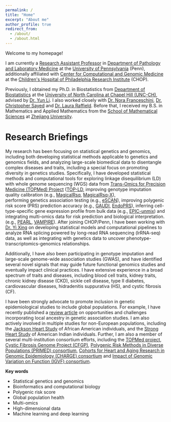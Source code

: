 ```yaml
---
permalink: /
title: "Home"
excerpt: "About me"
author_profile: true
redirect_from: 
  - /about/
  - /about.html
---
```

Welcome to my homepage!

I am currently a [Research Assistant Professor](https://www.med.upenn.edu/apps/faculty/index.php/g275/p9187091) in [Department of Pathology and Laboratory Medicine](https://pathology.med.upenn.edu) 
at the [University of Pennsylvania](https://www.upenn.edu) (Penn),
additionally affiliated with [Center for Computational and Genomic Medicine](https://www.research.chop.edu/center-for-computational-and-genomic-medicine) 
at the [Children's Hospital of Philadelphia Research Institute](https://www.research.chop.edu) (CHOP).

Previously, I obtained my Ph.D. in Biostatistics from [Department of Biostatistics](https://sph.unc.edu/bios/biostatistics/) at the [University of North Carolina at Chapel Hill (UNC-CH)](https://www.unc.edu),
advised by [Dr. Yun Li](https://sph.unc.edu/adv_profile/yun-li-phd/). I also worked closely with 
[Dr. Nora Franceschini](https://sph.unc.edu/adv_profile/nora-franceschini-md/),
[Dr. Christopher Sayed](https://www.med.unc.edu/derm/directory/christopher-sayed-md/)
and [Dr. Laura Raffield](https://www.med.unc.edu/genetics/directory/laura-raffield-phd/). 
Before that, I received my B.S. in Mathematics and Applied Mathematics from the [School of Mathematical Sciences](http://www.math.zju.edu.cn/mathen/) at [Zhejiang University](https://www.zju.edu.cn/english/).


Research Briefings
======
My research has been focusing on statistical genetics and genomics, 
including both developing statistical methods applicable to genetics and genomics fields, 
and analyzing large-scale biomedical data to disentangle complex diseases and traits,
including a special focus on promoting diversity in genetics studies. 
Specifically, I have developed statistical methods and computational tools for 
exploring linkage disequilibrium (LD) with whole genome sequencing (WGS) data from [Trans-Omics for Precision Medicine (TOPMed) Project](https://topmed.nhlbi.nih.gov)
([TOP-LD](http://topld.genetics.unc.edu),
improving genotype imputation quality calibration
(e.g., [MagicalRsq](https://pubmed.ncbi.nlm.nih.gov/36198314/), [MagicalRsq-X](https://pubmed.ncbi.nlm.nih.gov/38636510)),  
performing genetics association testing (e.g., [eSCAN](https://pubmed.ncbi.nlm.nih.gov/34882196/)), 
improving polygenic risk score (PRS) prediction accuracy
(e.g., [GAUDI](https://pubmed.ncbi.nlm.nih.gov/38310129/), [EndoPRS](https://pubmed.ncbi.nlm.nih.gov/40203832/)),
inferring cell-type-specific gene expression profile from bulk data
(e.g., [EPIC-unmix](https://www.biorxiv.org/content/10.1101/2024.05.23.595514v1)) 
and integrating multi-omics data for risk prediction and biological interpretation.
(e.g., [PEARL](https://www.biorxiv.org/content/10.1101/2025.05.19.654754v1.abstract), [VAMPIRE](https://pubmed.ncbi.nlm.nih.gov/35047852/)). 
After joining CHOP/Penn, I have been working with [Dr. Yi Xing](https://www.research.chop.edu/people/yi-xing) on developing statistical models
and computational pipelines to analyze RNA splicing powered by long-read RNA sequencing (lrRNA-seq) data, 
as well as integrating with genetics data to uncover phenotype-transcriptomics-genomics relationships.

Additionally, I have also been participating in genotype imputation and large-scale genome-wide association studies (GWAS), 
and have identified several novel signals that may guide future functional genomics studies and eventually impact clinical practices.
I have extensive experience in a broad spectrum of traits and diseases, including blood cell traits, kidney traits, chronic kidney disease (CKD), 
sickle cell disease, type II diabetes, cardiovascular diseases, hidradenitis suppurativa (HS), and cystic fibrosis (CF).

I have been strongly advocate to promote inclusion in genetic epidemiological studies to include global populations.
For example, I have recently published a [review article](https://pubmed.ncbi.nlm.nih.gov/40185073/) on 
opportunities and challenges incorporating local ancestry in genetic association studies.
I am also actively involved in multiple studies for non-European populations, including the 
[Jackson Heart Study](https://www.jacksonheartstudy.org) of African American individuals, 
and the [Strong Heart Study](https://strongheartstudy.org) of American Indian individuals.
Further, I am also a member of several multi-institution consortium efforts, including the [TOPMed project](https://topmed.nhlbi.nih.gov), 
[Cystic Fibrosis Genome Project (CFGP)](https://www.cff.org/researchers/whole-genome-sequencing-project-data-requests), 
[Polygenic Risk Methods in Diverse Populations (PRIMED) consortium](https://primedconsortium.org),
[Cohorts for Heart and Aging Research in Genomic Epidemiology (CHARGE) consortium](https://www.chargeconsortium.com) 
and [Impact of Genomic Variation on Function (IGVF) consortium](http://igvf.org). 

**Key words**

  * Statistical genetics and genomics
  * Bioinformatics and computational biology
  * Polygenic risk score
  * Global population health
  * Multi-omics
  * High-dimensional data
  * Machine learning and deep learning





